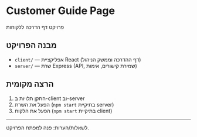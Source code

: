 # Customer Guide Page

פרויקט דף הדרכה ללקוחות

## מבנה הפרויקט
- `client/` — אפליקציית React (דף ההדרכה וממשק הניהול)
- `server/` — שרת Express (API, שמירת קישורים, אימות)

## הרצה מקומית
1. התקן תלויות ב-client וב-server
2. הפעל את השרת (`npm start` בתיקיית server)
3. הפעל את הלקוח (`npm start` בתיקיית client)

---

לשאלות/הערות: פנה למפתח הפרויקט.
